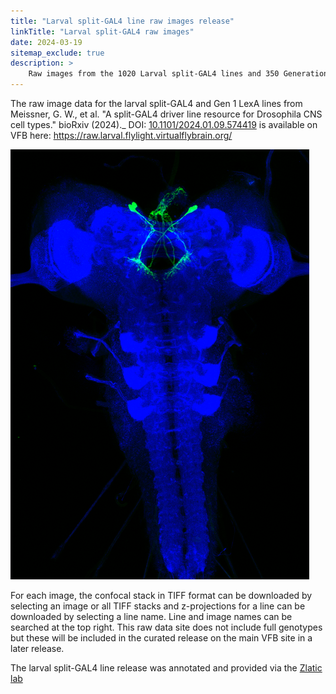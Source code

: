 ```yaml
---
title: "Larval split-GAL4 line raw images release"
linkTitle: "Larval split-GAL4 raw images"
date: 2024-03-19
sitemap_exclude: true
description: >
    Raw images from the 1020 Larval split-GAL4 lines and 350 Generation 1 LexA lines included in Meissner et al., 2024 are now available on VFB.
---
```


The raw image data for the larval split-GAL4 and Gen 1 LexA lines from Meissner, G. W., et al. "A split-GAL4 driver line resource for Drosophila CNS cell types." bioRxiv (2024)._ DOI: [10.1101/2024.01.09.574419](https://doi.org/10.1101/2024.01.09.574419) is available on VFB here: https://raw.larval.flylight.virtualflybrain.org/

![Example_larval_split_image](/static/images/larval_em.png)

For each image, the confocal stack in TIFF format can be downloaded by selecting an image or all TIFF stacks and z-projections for a line can be downloaded by selecting a line name. Line and image names can be searched at the top right. This raw data site does not include full genotypes but these will be included in the curated release on the main VFB site in a later release.

The larval split-GAL4 line release was annotated and provided via the [Zlatic lab](https://www2.mrc-lmb.cam.ac.uk/group-leaders/t-to-z/marta-zlatic/)